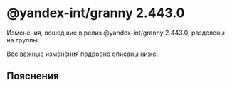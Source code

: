 # @yandex-int/granny 2.443.0

<!-- ЧЕЛОВЕЧЕСКОЕ ВСТУПЛЕНИЕ -->

Изменения, вошедшие в релиз @yandex-int/granny 2.443.0, разделены на группы:

Все важные изменения подробно описаны [ниже](#Пояснения).

## Пояснения

